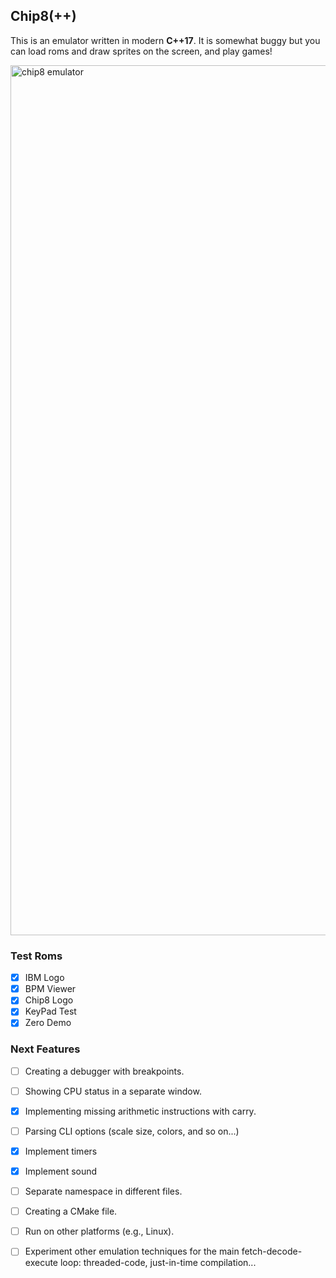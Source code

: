## Chip8(++)

This is an emulator written in modern **C++17**. It is somewhat buggy but you can load roms
and draw sprites on the screen, and play games!

<img width="1392" alt="chip8 emulator" src="https://github.com/gabryon99/chip8/assets/14114916/25f3920e-b029-48ab-9e37-1a1b48418181">

### Test Roms

- [x] IBM Logo
- [x] BPM Viewer
- [x] Chip8 Logo
- [x] KeyPad Test
- [x] Zero Demo

### Next Features

- [ ] Creating a debugger with breakpoints.
- [ ] Showing CPU status in a separate window.
- [x] Implementing missing arithmetic instructions with carry.
- [ ] Parsing CLI options (scale size, colors, and so on...)
- [x] Implement timers
- [x] Implement sound
- [ ] Separate namespace in different files.
- [ ] Creating a CMake file.
- [ ] Run on other platforms (e.g., Linux).
- [ ] Experiment other emulation techniques for the main fetch-decode-execute loop: threaded-code, just-in-time compilation...

